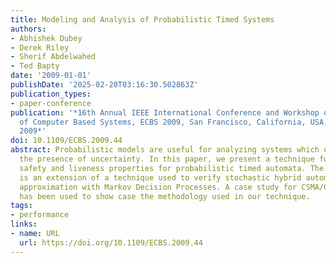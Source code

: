 ```yaml
---
title: Modeling and Analysis of Probabilistic Timed Systems
authors:
- Abhishek Dubey
- Derek Riley
- Sherif Abdelwahed
- Ted Bapty
date: '2009-01-01'
publishDate: '2025-02-20T03:16:30.502863Z'
publication_types:
- paper-conference
publication: '*16th Annual IEEE International Conference and Workshop on the Engineering
  of Computer Based Systems, ECBS 2009, San Francisco, California, USA, 14-16 April
  2009*'
doi: 10.1109/ECBS.2009.44
abstract: Probabilistic models are useful for analyzing systems which operate under
  the presence of uncertainty. In this paper, we present a technique for verifying
  safety and liveness properties for probabilistic timed automata. The proposed technique
  is an extension of a technique used to verify stochastic hybrid automata using an
  approximation with Markov Decision Processes. A case study for CSMA/CD protocol
  has been used to show case the methodology used in our technique.
tags:
- performance
links:
- name: URL
  url: https://doi.org/10.1109/ECBS.2009.44
---
```

